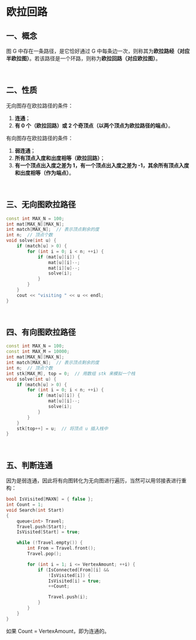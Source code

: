 # 欧拉回路

## 一、概念

图 G 中存在一条路径，是它恰好通过 G 中每条边一次，则称其为**欧拉路经（对应半欧拉图）**。若该路径是一个环路，则称为**欧拉回路（对应欧拉图）**。

<br />

## 二、性质

无向图存在欧拉路径的条件：

1. **连通**；
2. **有 0 个（欧拉回路）或 2 个奇顶点（以两个顶点为欧拉路径的端点）**。

有向图存在欧拉路径的条件：

1. **弱连通**；
2. **所有顶点入度和出度相等（欧拉回路）**；
3. **有一个顶点出入度之差为 1，有一个顶点出入度之差为 -1，其余所有顶点入度和出度相等（作为端点）**。

<br />

## 三、无向图欧拉路径

```c++
const int MAX_N = 100;
int mat[MAX_N][MAX_N];
int match[MAX_N];  // 表示顶点剩余的度
int n;  // 顶点个数
void solve(int u) {
    if (match[u] > 0) {
        for (int i = 0; i < n; ++i) {
            if (mat[u][i]) {
                mat[u][i]--;
                mat[i][u]--;
                solve(i);
            }
        }
    }
    cout << "visiting " << u << endl;
}
```

<br />

## 四、有向图欧拉路径

```c++
const int MAX_N = 100;
const int MAX_M = 10000;
int mat[MAX_N][MAX_N];
int match[MAX_N];  // 表示顶点剩余的度
int n;  // 顶点个数
int stk[MAX_M], top = 0;  // 用数组 stk 来模拟一个栈
void solve(int u) {
    if (match[u] > 0) {
        for (int i = 0; i < n; ++i) {
            if (mat[u][i]) {
                mat[u][i]--;
                solve(i);
            }
        }
    }
    stk[top++] = u;  // 将顶点 u 插入栈中
}
```

<br />

## 五、判断连通

因为是弱连通，因此将有向图转化为无向图进行遍历，当然可以用邻接表进行重构：

```c++
bool IsVisited[MAXN] = { false };
int Count = 1;
void Search(int Start)
{
	queue<int> Travel;
	Travel.push(Start);
	IsVisited[Start] = true;

	while (!Travel.empty()) {
		int From = Travel.front();
		Travel.pop();

		for (int i = 1; i <= VertexAmount; ++i) {
			if (IsConnected[From][i] && 
				!IsVisited[i]) {
				IsVisited[i] = true;
				++Count;

				Travel.push(i);
			}
		}
	}
}
```

如果 Count = VertexAmount，即为连通的。